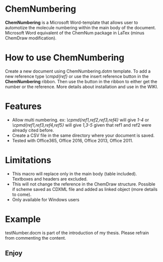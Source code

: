 # ChemNumbering

**ChemNumbering** is a Microsoft Word-template that allows user to automotize the molecule numbering within the main body of the document. 
Microsoft Word equivalent of the ChemNum package in LaTex (minus ChemDraw modification).


# How to use ChemNumbering
Create a new document using ChemNumbering.dotm template. 
To add a new reference type _\cmpd{ref}_ or use the insert reference button in the **ChemNumbering** ribbon.
Then use the button in the ribbon to either get the number or the reference.
More details about installation and use in the WIKI.


# Features
 - Allow multi numbering. ex: _\cpmd{ref1,ref2,ref3,ref4}_ will give _1-4_ or _\cpmd{ref1,ref3,ref4,ref5}_ will give _1,3-5_ given that ref1 and ref2 were already cited before.
 - Create a CSV file in the same directory where your document is saved.
 - Tested with Office365, Office 2016, Office 2013, Office 2011.
 
 
# Limitations
- This macro will replace only in the main body (table included). Textboxes and headers are excluded.
- This will not change the reference in the ChemDraw structure. Possible if scheme saved as CDXML file and added as linked object (more details to come). 
- Only available for Windows users


# Example
testNumber.docm is part of the introduction of my thesis. Please refrain from commenting the content.

## Enjoy


